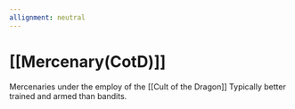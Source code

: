 ```yaml
---
allignment: neutral
---
```

# [[Mercenary(CotD)]]

Mercenaries under the employ of the [[Cult of the Dragon]]
Typically better trained and armed than bandits. 